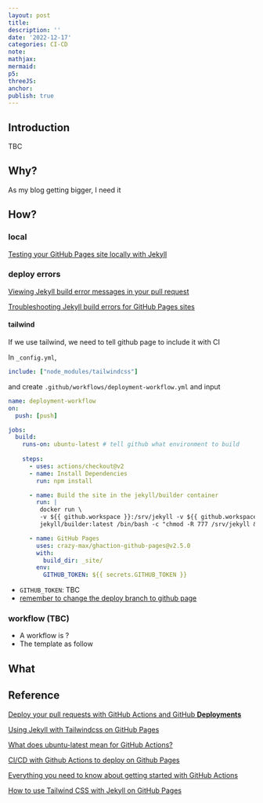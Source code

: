 ```yaml
---
layout: post
title:
description: ''
date: '2022-12-17'
categories: CI-CD
note:
mathjax:
mermaid:
p5:
threeJS:
anchor:
publish: true
---
```


## Introduction

TBC

## Why?

As my blog getting bigger, I need it

## How?

### local

[Testing your GitHub Pages site locally with Jekyll](https://docs.github.com/en/pages/setting-up-a-github-pages-site-with-jekyll/testing-your-github-pages-site-locally-with-jekyll)

### deploy errors

[Viewing Jekyll build error messages in your pull request](https://docs.github.com/en/pages/setting-up-a-github-pages-site-with-jekyll/about-jekyll-build-errors-for-github-pages-sites)

[Troubleshooting Jekyll build errors for GitHub Pages sites](https://docs.github.com/en/pages/setting-up-a-github-pages-site-with-jekyll/troubleshooting-jekyll-build-errors-for-github-pages-sites)

#### tailwind

If we use tailwind, we need to tell github page to include it with CI

In `_config.yml`,

```yaml
include: ["node_modules/tailwindcss"]
```

and create `.github/workflows/deployment-workflow.yml` and input

```yaml
name: deployment-workflow
on:
  push: [push]

jobs:
  build:
    runs-on: ubuntu-latest # tell github what environment to build
    
    steps:
      - uses: actions/checkout@v2
      - name: Install Dependencies
        run: npm install

      - name: Build the site in the jekyll/builder container
        run: |
         docker run \
         -v ${{ github.workspace }}:/srv/jekyll -v ${{ github.workspace }}/_site:/srv/jekyll/_site \
         jekyll/builder:latest /bin/bash -c "chmod -R 777 /srv/jekyll && jekyll build --future"

      - name: GitHub Pages
        uses: crazy-max/ghaction-github-pages@v2.5.0
        with:
          build_dir: _site/
        env:
          GITHUB_TOKEN: ${{ secrets.GITHUB_TOKEN }}
```

* `GITHUB_TOKEN`: TBC
* [remember to change the deploy branch to github page](https://docs.github.com/en/pages/getting-started-with-github-pages/configuring-a-publishing-source-for-your-github-pages-site)

### workflow (TBC)

* A workflow is ?
* The template as follow

## What



## Reference

[Deploy your pull requests with GitHub Actions and GitHub **Deployments**](https://sanderknape.com/2020/05/deploy-pull-requests-github-actions-deployments/)

[Using Jekyll with Tailwindcss on GitHub Pages](https://medium.com/@mehdi.h/using-jekyll-with-tailwindcss-on-github-pages-50c3d8401230)

[What does ubuntu-latest mean for GitHub Actions?](https://stackoverflow.com/questions/69840694/what-does-ubuntu-latest-mean-for-github-actions)

[CI/CD with Github Actions to deploy on Github Pages](https://medium.com/front-end-weekly/ci-cd-with-github-actions-to-deploy-on-github-pages-73e225f8f131#:~:text=At%20the%20root%20of%20your,to%20store%20your%20workflow%20files.)

[Everything you need to know about getting started with GitHub Actions](https://resources.github.com/whitepapers/github-actions-cheat/)

[How to use Tailwind CSS with Jekyll on GitHub Pages](https://jekyll.ohsostatic.com/devops/how-to-use-tailwind-css-with-jekyll-on-github-pages)
